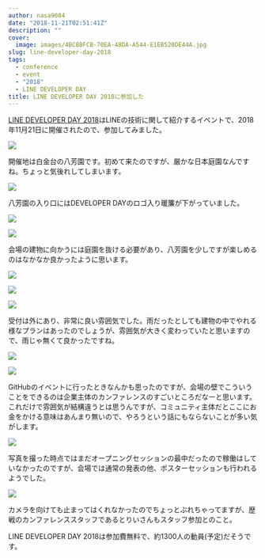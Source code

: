 ```yaml
---
author: nasa9084
date: "2018-11-21T02:51:41Z"
description: ""
cover:
  image: images/4BC8BFCB-70EA-48DA-A544-E1EB520DE44A.jpg
slug: line-developer-day-2018
tags:
  - conference
  - event
  - "2018"
  - LINE DEVELOPER DAY
title: LINE DEVELOPER DAY 2018に参加した
---
```



[LINE DEVELOPER DAY 2018](https://linedevday.linecorp.com/jp/2018/)はLINEの技術に関して紹介するイベントで、2018年11月21日に開催されたので、参加してみました。

![](images/happoen.jpg)

開催地は白金台の八芳園です。初めて来たのですが、厳かな日本庭園なんですね。ちょっと気後れしてしまいます。

![](images/noren.jpg)

八芳園の入り口にはDEVELOPER DAYのロゴ入り暖簾が下がっていました。

![](images/E481DC13-1BD6-488D-A8AE-BEDA3FA84C3E.jpg)

![](images/46F96701-3EE9-45B4-88CB-7C766867748A.jpg)

会場の建物に向かうには庭園を抜ける必要があり、八芳園を少しですが楽しめるのはなかなか良かったように思います。

![](images/B5755916-5A4B-4D09-B0EB-F5EFD469E2B0.jpg)

![](images/957469D0-DA94-4716-9EAE-F347E45E75EE.jpg)

![](images/83CC9462-2532-4EB2-B2B8-6D44CA3F1484.jpg)

受付は外にあり、非常に良い雰囲気でした。雨だったとしても建物の中でやれる様なプランはあったのでしょうが、雰囲気が大きく変わっていたと思いますので、雨じゃ無くて良かったですね。

![](images/E21B0720-C9B3-4F2A-A7DD-49E4E3DF520C.jpg)

![](images/B4E9E049-B536-45E1-B9A8-3DB30B5F6402.jpg)

GitHubのイベントに行ったときなんかも思ったのですが、会場の壁でこういうことをできるのは企業主体のカンファレンスのすごいところだなーと思います。
これだけで雰囲気が結構違うとは思うんですが、コミュニティ主体だとここにお金をかける意味はあんまり無いので、やろうという話にもならないことが多い気がします。

![](images/3AEEF842-8CD5-4AF6-B8CC-2D1691B06EAF.jpg)

写真を撮った時点ではまだオープニングセッションの最中だったので稼働はしていなかったのですが、会場では通常の発表の他、ポスターセッションも行われるようでした。

![](images/4C617425-0074-4632-B87A-5DD1905C37F0-1.jpg)

カメラを向けても止まってはくれなかったのでちょっとぶれちゃってますが、歴戦のカンファレンススタッフであるとりいさんもスタッフ参加とのこと。

LINE DEVELOPER DAY 2018は参加費無料で、約1300人の動員(予定)だそうです。



